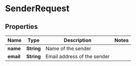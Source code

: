 

# SenderRequest


## Properties

| Name | Type | Description | Notes |
|------------ | ------------- | ------------- | -------------|
|**name** | **String** | Name of the sender |  |
|**email** | **String** | Email address of the sender |  |



